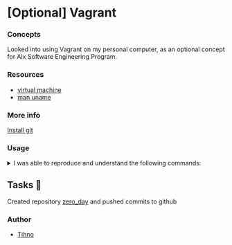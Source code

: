 # [Optional] Vagrant

### Concepts
Looked into using Vagrant on my personal computer, as an optional concept for Alx Software Engineering Program.

### Resources

- [virtual machine](https://en.wikipedia.org/wiki/Virtual_machine)
- [man uname](https://linux.die.net/man/1/uname)


### More info
[Install git](https://git-scm.com/book/en/v2/Getting-Started-Installing-Git)

### Usage
<details>
<summary>I was able to reproduce and understand the following commands:</summary>
<pre>
$ git clone <repo>
$ touch test
$ git add test
$ git commit -m "Initial commit"`
$ git push origin main
</pre>
</details>
    
## Tasks :page_with_curl:
Created repository [zero_day](https://github.com/justintihno/zero_day) and pushed commits to github
    
    

### Author
+ [Tihno](https://github.com/justintihno)
